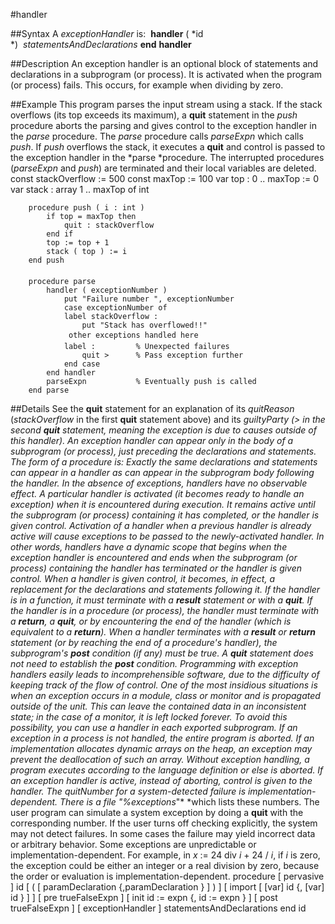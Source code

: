 
#handler

##Syntax
A *exceptionHandler* is:
 **handler** ( *id *)  *statementsAndDeclarations* **end** **handler**

##Description
An exception handler  is an optional block of statements and declarations in a subprogram (or process). It is activated when the program (or process) fails. This occurs, for example when dividing by zero.

##Example
This program parses the input stream using a stack. If the stack overflows (its top exceeds its maximum), a **quit** statement in the *push* procedure aborts the parsing and gives control to the exception handler in the *parse* procedure. The *parse* procedure calls *parseExpn* which calls *push*. If *push* overflows the stack, it executes a **quit** and control is passed to the exception handler in the *parse *procedure. The interrupted procedures (*parseExpn* and *push*) are terminated and their local variables are deleted.
        const stackOverflow := 500
        const maxTop := 100
        var top : 0 .. maxTop := 0
        var stack : array 1 .. maxTop of int
        
        procedure push ( i : int )
            if top = maxTop then
                quit : stackOverflow
            end if
            top := top + 1
            stack ( top ) := i
        end push
        
        procedure parse
            handler ( exceptionNumber )
                put "Failure number ", exceptionNumber
                case exceptionNumber of
                label stackOverflow :
                    put "Stack has overflowed!!"
                 other exceptions handled here 
                label :         % Unexpected failures
                    quit >      % Pass exception further
                end case
            end handler
            parseExpn           % Eventually push is called
        end parse
##Details
See the **quit** statement for an explanation of its *quitReason* (*stackOverflow* in the first **quit** statement above) and its *guiltyParty *(> in the second **quit** statement, meaning the exception is due to causes outside of this handler).
An exception handler can appear only in the body of a subprogram (or process), just preceding the declarations and statements. The form of a procedure is:
Exactly the same declarations and statements can appear in a handler as can appear in the subprogram body following the handler. In the absence of exceptions, handlers have no observable effect. A particular handler is activated (it becomes ready to handle an exception) when it is encountered during execution. It remains active until the subprogram (or process) containing it has completed, or the handler is given control. Activation of a handler when a previous handler is already active will cause exceptions to be passed to the newly-activated handler. In other words, handlers have a dynamic scope that begins when the exception handler is encountered and ends when the subprogram (or process) containing the handler has terminated or the handler is given control.
When a handler is given control, it becomes, in effect, a replacement for the declarations and statements following it. If the handler is in a function, it must terminate with a **result** statement or with a **quit**. If the handler is in a procedure (or process), the handler must terminate with a **return**, a **quit**, or by encountering the end of the handler (which is equivalent to a **return**).
When a handler terminates with a **result** or **return** statement (or by reaching the end of a procedure's handler), the subprogram's **post** condition (if any) must be true. A **quit** statement does not need to establish the **post** condition.
Programming with exception handlers easily leads to incomprehensible software, due to the difficulty of keeping track of the flow of control. One of the most insidious situations is when an exception occurs in a module, class or monitor and is propagated outside of the unit. This can leave the contained data in an inconsistent state; in the case of a monitor, it is left locked forever. To avoid this possibility, you can use a handler in each exported subprogram. If an exception in a process is not handled, the entire program is aborted. If an implementation allocates dynamic arrays on the heap, an exception may prevent the deallocation of such an array.
Without exception handling, a program executes according to the language definition or else is aborted. If an exception handler is active, instead of aborting, control is given to the handler. The *quitNumber* for a system-detected failure is implementation-dependent. There is a file "*%exceptions*"* *which lists these numbers. The user program can simulate a system exception by doing a **quit** with the corresponding number.
If the user turns off checking  explicitly, the system may not detect failures. In some cases the failure may yield incorrect data or arbitrary behavior.
Some exceptions are unpredictable or implementation-dependent. For example, in *x* := 24 div *i* + 24 / *i*, if *i* is zero, the exception could be either an integer or a real division by zero, because the order or evaluation is implementation-dependent.
        procedure [ pervasive ] id
            [ ( [ paramDeclaration {,paramDeclaration } ] ) ]
            [ import [ [var] id {, [var] id } ] ]
            [ pre trueFalseExpn ]
            [ init id := expn {, id := expn } ]
            [ post trueFalseExpn ]
            [ exceptionHandler ]
            statementsAndDeclarations
        end id
